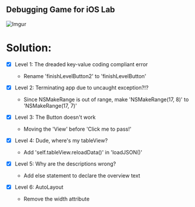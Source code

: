 ## Debugging Game for iOS Lab

![Imgur](http://i.imgur.com/oQbQLf9.png)

# Solution:

- [X] Level 1: The dreaded key-value coding compliant error

  - Rename 'finishLevelButton2' to 'finishLevelButton'

- [X] Level 2: Terminating app due to uncaught exception?!?

  - Since NSMakeRange is out of range, make 'NSMakeRange(17, 8)' to 'NSMakeRange(17, 7)'

- [X] Level 3: The Button doesn't work

  - Moving the 'View' before 'Click me to pass!'

- [X] Level 4: Dude, where's my tableView?

  - Add 'self.tableView.reloadData()' in 'loadJSON()'

- [X] Level 5: Why are the descriptions wrong?

  - Add else statement to declare the overview text

- [X] Level 6: AutoLayout

  - Remove the width attribute
